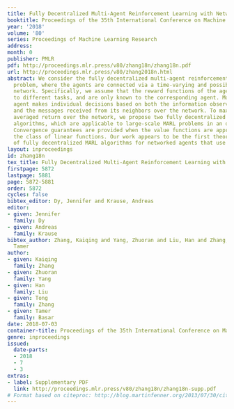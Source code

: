 ```yaml
---
title: Fully Decentralized Multi-Agent Reinforcement Learning with Networked Agents
booktitle: Proceedings of the 35th International Conference on Machine Learning
year: '2018'
volume: '80'
series: Proceedings of Machine Learning Research
address: 
month: 0
publisher: PMLR
pdf: http://proceedings.mlr.press/v80/zhang18n/zhang18n.pdf
url: http://proceedings.mlr.press/v80/zhang2018n.html
abstract: We consider the fully decentralized multi-agent reinforcement learning (MARL)
  problem, where the agents are connected via a time-varying and possibly sparse communication
  network. Specifically, we assume that the reward functions of the agents might correspond
  to different tasks, and are only known to the corresponding agent. Moreover, each
  agent makes individual decisions based on both the information observed locally
  and the messages received from its neighbors over the network. To maximize the globally
  averaged return over the network, we propose two fully decentralized actor-critic
  algorithms, which are applicable to large-scale MARL problems in an online fashion.
  Convergence guarantees are provided when the value functions are approximated within
  the class of linear functions. Our work appears to be the first theoretical study
  of fully decentralized MARL algorithms for networked agents that use function approximation.
layout: inproceedings
id: zhang18n
tex_title: Fully Decentralized Multi-Agent Reinforcement Learning with Networked Agents
firstpage: 5872
lastpage: 5881
page: 5872-5881
order: 5872
cycles: false
bibtex_editor: Dy, Jennifer and Krause, Andreas
editor:
- given: Jennifer
  family: Dy
- given: Andreas
  family: Krause
bibtex_author: Zhang, Kaiqing and Yang, Zhuoran and Liu, Han and Zhang, Tong and Basar,
  Tamer
author:
- given: Kaiqing
  family: Zhang
- given: Zhuoran
  family: Yang
- given: Han
  family: Liu
- given: Tong
  family: Zhang
- given: Tamer
  family: Basar
date: 2018-07-03
container-title: Proceedings of the 35th International Conference on Machine Learning
genre: inproceedings
issued:
  date-parts:
  - 2018
  - 7
  - 3
extras:
- label: Supplementary PDF
  link: http://proceedings.mlr.press/v80/zhang18n/zhang18n-supp.pdf
# Format based on citeproc: http://blog.martinfenner.org/2013/07/30/citeproc-yaml-for-bibliographies/
---
```

